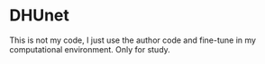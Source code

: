 # DHUnet
This is not my code, I just use the author code and fine-tune in my computational environment. Only for study.
